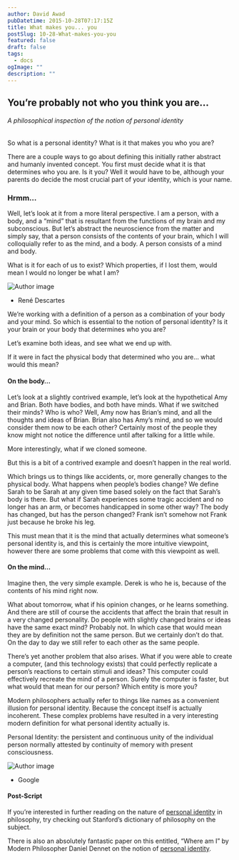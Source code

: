 ```yaml
---
author: David Awad
pubDatetime: 2015-10-28T07:17:15Z
title: What makes you... you
postSlug: 10-28-What-makes-you-you
featured: false
draft: false
tags:
  - docs
ogImage: ""
description: ""
---
```


<h2> You’re probably not who you think you are… </h2>

###### _A philosophical inspection of the notion of personal identity_

So what is a personal identity? What is it that makes you who you are?

There are a couple ways to go about defining this initially rather abstract and humanly invented concept. You first must decide what it is that determines who you are. Is it you? Well it would have to be, although your parents do decide the most crucial part of your identity, which is your name.

### Hrmm...

Well, let’s look at it from a more literal perspective. I am a person, with a body, and a “mind” that is resultant from the functions of my brain and my subconscious. But let’s abstract the neuroscience from the matter and simply say, that a person consists of the contents of your brain, which I will colloquially refer to as the mind, and a body. A person consists of a mind and body.

<div class="cd-testimonials-wrapper">
  <p>
    What is it for each of us to exist? Which properties, if I lost them, would mean I would no longer be what I am?
  </p>
  <div class="cd-author">
    <img src="http://www.storyofmathematics.com/images2/descartes.jpg" alt="Author image">
    <ul class="cd-author-info">
      <li>René Descartes</li>
    </ul>
  </div>
</div>

We’re working with a definition of a person as a combination of your body and your mind. So which is essential to the notion of personal identity? Is it your brain or your body that determines who you are?

Let’s examine both ideas, and see what we end up with.

If it were in fact the physical body that determined who you are… what would this mean?

#### On the body…

Let’s look at a slightly contrived example, let’s look at the hypothetical Amy and Brian. Both have bodies, and both have minds. What if we switched their minds? Who is who? Well, Amy now has Brian’s mind, and all the thoughts and ideas of Brian. Brian also has Amy’s mind, and so we would consider them now to be each other? Certainly most of the people they know might not notice the difference until after talking for a little while.

More interestingly, what if we cloned someone.

But this is a bit of a contrived example and doesn’t happen in the real world.

Which brings us to things like accidents, or, more generally changes to the physical body. What happens when people’s bodies change? We define Sarah to be Sarah at any given time based solely on the fact that Sarah’s body is there. But what if Sarah experiences some tragic accident and no longer has an arm, or becomes handicapped in some other way? The body has changed, but has the person changed? Frank isn’t somehow not Frank just because he broke his leg.

This must mean that it is the mind that actually determines what someone’s personal identity is, and this is certainly the more intuitive viewpoint, however there are some problems that come with this viewpoint as well.

#### On the mind…

Imagine then, the very simple example. Derek is who he is, because of the contents of his mind right now.

What about tomorrow, what if his opinion changes, or he learns something. And there are still of course the accidents that affect the brain that result in a very changed personality. Do people with slightly changed brains or ideas have the same exact mind? Probably not. In which case that would mean they are by definition not the same person. But we certainly don’t do that. On the day to day we still refer to each other as the same people.

There’s yet another problem that also arises. What if you were able to create a computer, (and this technology exists) that could perfectly replicate a person’s reactions to certain stimuli and ideas? This computer could effectively recreate the mind of a person. Surely the computer is faster, but what would that mean for our person? Which entity is more you?

Modern philosophers actually refer to things like names as a convenient illusion for personal identity. Because the concept itself is actually incoherent. These complex problems have resulted in a very interesting modern definition for what personal identity actually is.

<div class="cd-testimonials-wrapper">
			<p>
        Personal Identity: the persistent and continuous unity of the individual person normally attested by continuity of memory with present consciousness.
      </p>
			<div class="cd-author">
				<img src="https://maxcdn.icons8.com/Share/icon/Logos//google_logo1600.png" alt="Author image">
				<ul class="cd-author-info">
					<li>Google</li>
				</ul>
			</div>
</div>

#### Post-Script

If you’re interested in further reading on the nature of [personal identity](https://plato.stanford.edu/entries/identity-personal/) in philosophy, try checking out Stanford’s dictionary of philosophy on the subject.

There is also an absolutely fantastic paper on this entitled, “Where am I” by Modern Philosopher Daniel Dennet on the notion of [personal identity](http://www.lehigh.edu/~mhb0/Dennett-WhereAmI.pdf).

